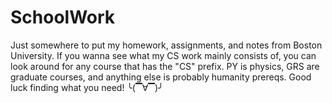 # SchoolWork
Just somewhere to put my homework, assignments, and notes from Boston University.
If you wanna see what my CS work mainly consists of, you can look around for any course that has the "CS" prefix.
PY is physics, GRS are graduate courses, and anything else is probably humanity prereqs. Good luck finding what you need!
╰(▔∀▔)╯

